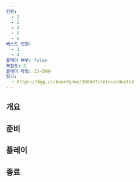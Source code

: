 ```yaml
---
인원:
  - 2
  - 3
  - 4
  - 5
  - 6
베스트 인원:
  - 3
  - 4
플레이 여부: false
복잡도: 2
플레이 타임: 15~30분
링크:
  - https://bgg.cc/boardgame/300407/reincardnated
---
```

## 개요
## 준비
## 플레이
## 종료